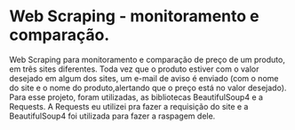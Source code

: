 # Web Scraping - monitoramento e comparação.
Web Scraping para monitoramento e comparação de preço de um produto, em três sites diferentes. Toda vez que o produto estiver com o valor desejado em algum dos sites, um e-mail de aviso é enviado (com o nome do site e o nome do produto,alertando que o preço está no valor desejado). Para esse projeto, foram utilizadas, as bibliotecas BeautifulSoup4 e a Requests. A Requests eu utilizei pra fazer a requisição do site e a BeautifulSoup4 foi utilizada para fazer a raspagem dele.

